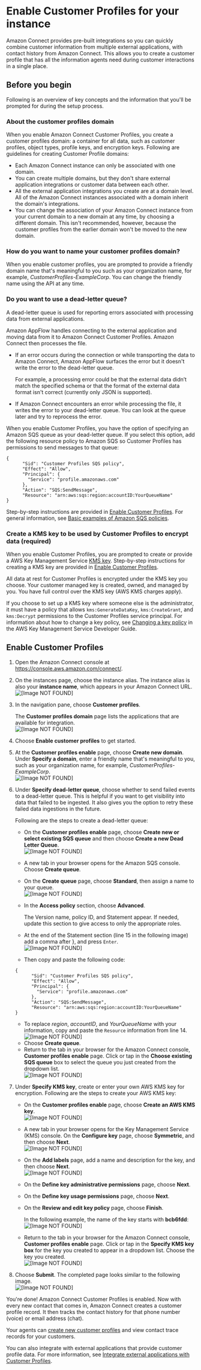 # Enable Customer Profiles for your instance<a name="enable-customer-profiles"></a>

Amazon Connect provides pre\-built integrations so you can quickly combine customer information from multiple external applications, with contact history from Amazon Connect\. This allows you to create a customer profile that has all the information agents need during customer interactions in a single place\.

## Before you begin<a name="enable-customer-profiles-requirements"></a>

Following is an overview of key concepts and the information that you'll be prompted for during the setup process\. 

### About the customer profiles domain<a name="customer-profiles-domain"></a>

When you enable Amazon Connect Customer Profiles, you create a customer profiles domain: a container for all data, such as customer profiles, object types, profile keys, and encryption keys\. Following are guidelines for creating Customer Profile domains: 
+ Each Amazon Connect instance can only be associated with one domain\. 
+ You can create multiple domains, but they don't share external application integrations or customer data between each other\. 
+ All the external application integrations you create are at a domain level\. All of the Amazon Connect instances associated with a domain inherit the domain's integrations\. 
+ You can change the association of your Amazon Connect instance from your current domain to a new domain at any time, by choosing a different domain\. This isn't recommended, however, because the customer profiles from the earlier domain won't be moved to the new domain\.

### How do you want to name your customer profiles domain?<a name="enable-customer-profiles-domains"></a>

When you enable customer profiles, you are prompted to provide a friendly domain name that's meaningful to you such as your organization name, for example, *CustomerProfiles\-ExampleCorp*\. You can change the friendly name using the API at any time\.

### Do you want to use a dead\-letter queue?<a name="enable-customer-profiles-deadletterqueue"></a>

A dead\-letter queue is used for reporting errors associated with processing data from external applications\. 

Amazon AppFlow handles connecting to the external application and moving data from it to Amazon Connect Customer Profiles\. Amazon Connect then processes the file\.
+ If an error occurs during the connection or while transporting the data to Amazon Connect, Amazon AppFlow surfaces the error but it doesn't write the error to the dead\-letter queue\.

  For example, a processing error could be that the external data didn’t match the specified schema or that the format of the external data format isn't correct \(currently only JSON is supported\)\.
+ If Amazon Connect encounters an error while processing the file, it writes the error to your dead\-letter queue\. You can look at the queue later and try to reprocess the error\.

When you enable Customer Profiles, you have the option of specifying an Amazon SQS queue as your dead\-letter queue\. If you select this option, add the following resource policy to Amazon SQS so Customer Profiles has permissions to send messages to that queue:

```
{
      "Sid": "Customer Profiles SQS policy",
      "Effect": "Allow",
      "Principal": {
        "Service": "profile.amazonaws.com"
      },
      "Action": "SQS:SendMessage",
      "Resource": "arn:aws:sqs:region:accountID:YourQueueName"
}
```

Step\-by\-step instructions are provided in [Enable Customer Profiles](#enable-customer-profiles-step1)\. For general information, see [Basic examples of Amazon SQS policies](https://docs.aws.amazon.com/AWSSimpleQueueService/latest/SQSDeveloperGuide/sqs-basic-examples-of-sqs-policies.html)\.

### Create a KMS key to be used by Customer Profiles to encrypt data \(required\)<a name="enable-customer-profiles-awsmanagedkey"></a>

When you enable Customer Profiles, you are prompted to create or provide a AWS Key Management Service [KMS key](https://docs.aws.amazon.com/kms/latest/developerguide/concepts.html#kms_keys)\. Step\-by\-step instructions for creating a KMS key are provided in [Enable Customer Profiles](#enable-customer-profiles-step1)\.

All data at rest for Customer Profiles is encrypted under the KMS key you choose\. Your customer managed key is created, owned, and managed by you\. You have full control over the KMS key \(AWS KMS charges apply\)\.

If you choose to set up a KMS key where someone else is the administrator, it must have a policy that allows `kms:GenerateDataKey`, `kms:CreateGrant`, and `kms:Decrypt` permissions to the Customer Profiles service principal\. For information about how to change a key policy, see [Changing a key policy](https://docs.aws.amazon.com/kms/latest/developerguide/key-policy-modifying.html) in the AWS Key Management Service Developer Guide\.

## Enable Customer Profiles<a name="enable-customer-profiles-step1"></a>

1. Open the Amazon Connect console at [https://console\.aws\.amazon\.com/connect/](https://console.aws.amazon.com/connect/)\.

1. On the instances page, choose the instance alias\. The instance alias is also your **instance name**, which appears in your Amazon Connect URL\.  
![\[Image NOT FOUND\]](http://docs.aws.amazon.com/connect/latest/adminguide/images/instance.png)

1. In the navigation pane, choose **Customer profiles**\.

   The **Customer profiles domain** page lists the applications that are available for integration\.  
![\[Image NOT FOUND\]](http://docs.aws.amazon.com/connect/latest/adminguide/images/customer-profiles-domains-page.png)

1. Choose **Enable customer profiles** to get started\.

1. At the **Customer profiles enable** page, choose **Create new domain**\. Under **Specify a domain**, enter a friendly name that's meaningful to you, such as your organization name, for example, *CustomerProfiles\-ExampleCorp*\.   
![\[Image NOT FOUND\]](http://docs.aws.amazon.com/connect/latest/adminguide/images/customer-profiles-enable-domain.png)

1. Under **Specify dead\-letter queue**, choose whether to send failed events to a dead\-letter queue\. This is helpful if you want to get visibility into data that failed to be ingested\. It also gives you the option to retry these failed data ingestions in the future\. 

   Following are the steps to create a dead\-letter queue:
   + On the **Customer profiles enable** page, choose **Create new or select existing SQS queue** and then choose **Create a new Dead Letter Queue**\.  
![\[Image NOT FOUND\]](http://docs.aws.amazon.com/connect/latest/adminguide/images/customer-profiles-create-dlq-choose.png)
   + A new tab in your browser opens for the Amazon SQS console\. Choose **Create queue**\.
   + On the **Create queue** page, choose **Standard**, then assign a name to your queue\.  
![\[Image NOT FOUND\]](http://docs.aws.amazon.com/connect/latest/adminguide/images/customer-profiles-create-dlq-name.png)
   + In the **Access policy** section, choose **Advanced**\.

     The Version name, policy ID, and Statement appear\. If needed, update this section to give access to only the appropriate roles\.
   + At the end of the Statement section \(line 15 in the following image\) add a comma after \}, and press `Enter`\.   
![\[Image NOT FOUND\]](http://docs.aws.amazon.com/connect/latest/adminguide/images/customer-profiles-create-dlq-statement.png)
   +  Then copy and paste the following code:

     ```
     {
           "Sid": "Customer Profiles SQS policy",
           "Effect": "Allow",
           "Principal": {
             "Service": "profile.amazonaws.com"
           },
           "Action": "SQS:SendMessage",
           "Resource": "arn:aws:sqs:region:accountID:YourQueueName"
     }
     ```
   + To replace *region*, *accountID*, and *YourQueueName* with your information, copy and paste the `Resource` information from line 14\.  
![\[Image NOT FOUND\]](http://docs.aws.amazon.com/connect/latest/adminguide/images/customer-profiles-create-dlq-copyandpaste.png)
   + Choose **Create queue**\.
   + Return to the tab in your browser for the Amazon Connect console, **Customer profiles enable** page\. Click or tap in the **Choose existing SQS queue** box to select the queue you just created from the dropdown list\.   
![\[Image NOT FOUND\]](http://docs.aws.amazon.com/connect/latest/adminguide/images/customer-profiles-create-dlq-final.png)

1. Under **Specify KMS key**, create or enter your own AWS KMS key for encryption\. Following are the steps to create your AWS KMS key:
   + On the **Customer profiles enable** page, choose **Create an AWS KMS key**\.  
![\[Image NOT FOUND\]](http://docs.aws.amazon.com/connect/latest/adminguide/images/customer-profiles-create-kms-key.png)
   + A new tab in your browser opens for the Key Management Service \(KMS\) console\. On the **Configure key** page, choose **Symmetric**, and then choose **Next**\.  
![\[Image NOT FOUND\]](http://docs.aws.amazon.com/connect/latest/adminguide/images/customer-profiles-create-kms-key-configure-key.png)
   + On the **Add labels** page, add a name and description for the key, and then choose **Next**\.  
![\[Image NOT FOUND\]](http://docs.aws.amazon.com/connect/latest/adminguide/images/customer-profiles-create-kms-key-add-labels.png)
   + On the **Define key administrative permissions** page, choose **Next**\.
   + On the **Define key usage permissions** page, choose **Next**\.
   + On the **Review and edit key policy** page, choose **Finish**\.

     In the following example, the name of the key starts with **bcb6fdd**:  
![\[Image NOT FOUND\]](http://docs.aws.amazon.com/connect/latest/adminguide/images/customer-profiles-create-kms-key-note-key.png)
   + Return to the tab in your browser for the Amazon Connect console, **Customer profiles enable** page\. Click or tap in the **Specify KMS key box** for the key you created to appear in a dropdown list\. Choose the key you created\.  
![\[Image NOT FOUND\]](http://docs.aws.amazon.com/connect/latest/adminguide/images/customer-profiles-create-kms-key-choose-key.png)

1. Choose **Submit**\. The completed page looks similar to the following image\.   
![\[Image NOT FOUND\]](http://docs.aws.amazon.com/connect/latest/adminguide/images/customer-profiles-enable-final.png)

You're done\! Amazon Connect Customer Profiles is enabled\. Now with every new contact that comes in, Amazon Connect creates a customer profile record\. It then tracks the contact history for that phone number \(voice\) or email address \(chat\)\.

Your agents can [create new customer profiles](create-new-customer-profile.md) and view contact trace records for your customers\. 

You can also integrate with external applications that provide customer profile data\. For more information, see [Integrate external applications with Customer Profiles](integrate-external-apps-customer-profiles.md)\.